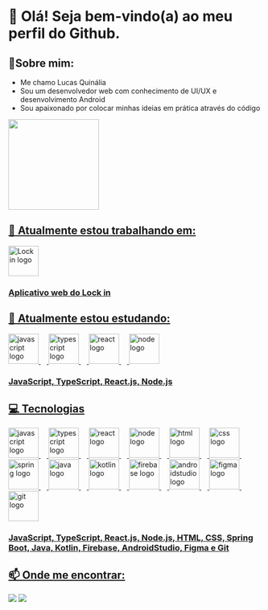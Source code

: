 # 👋 Olá! Seja bem-vindo(a) ao meu perfil do Github.

## 👤Sobre mim:
- Me chamo Lucas Quinália
- Sou um desenvolvedor web com conhecimento de UI/UX e desenvolvimento Android
- Sou apaixonado por colocar minhas ideias em prática através do código

<div>
  <a href="https://github.com/LucasQuinalia">
  <img loading="lazy" height="180em" src="https://github-readme-stats.vercel.app/api/top-langs/?username=LucasQuinalia&layout=compact&langs_count=7&theme=dark"/>
</div>

## 🔭 Atualmente estou trabalhando em:
<div align="left">
  <img height="60em" src="https://imgur.com/a/lock-logo-bKYx6l6" alt="Lock in logo"/>
</div>

### Aplicativo web do Lock in
  
## 🌱 Atualmente estou estudando:
<div align="left">
  <img src="https://skillicons.dev/icons?i=js" height="60em" alt="javascript logo"/>
  <img width="12" />
  <img src="https://imgur.com/a/rGqoqLa" height="60em" alt="typescript logo"/>
  <img width="12" />
  <img src="https://skillicons.dev/icons?i=react" height="60em" alt="react logo"/>
  <img width="12" />
  <img src="https://skillicons.dev/icons?i=nodejs" height="60em" alt="node logo"/>
</div>

### JavaScript, TypeScript, React.js, Node.js

## 💻 Tecnologias

<div align="left">
  <img src="https://skillicons.dev/icons?i=js" height="60em" alt="javascript logo"/>
  <img width="12" />
  <img src="https://imgur.com/a/rGqoqLa" height="60em" alt="typescript logo"/>
  <img width="12" />
  <img src="https://skillicons.dev/icons?i=react" height="60em" alt="react logo"/>
  <img width="12" />
  <img src="https://skillicons.dev/icons?i=nodejs" height="60em" alt="node logo"/>
  <img width="12" />
  <img src="https://skillicons.dev/icons?i=html" height="60em" alt="html logo"/>
  <img width="12" />
  <img src="https://skillicons.dev/icons?i=css" height="60em" alt="css logo"/>
  <img width="12" />
  <img src="https://skillicons.dev/icons?i=spring" height="60em" alt="spring logo"/>
  <img width="12" />
  <img src="https://skillicons.dev/icons?i=java" height="60em" alt="java logo"/>
  <img width="12" />
  <img src="https://skillicons.dev/icons?i=kotlin" height="60em" alt="kotlin logo"/>
  <img width="12" />
  <img src="https://skillicons.dev/icons?i=firebase" height="60em" alt="firebase logo"/>
  <img width="12" />
  <img src="https://skillicons.dev/icons?i=androidstudio" height="60em" alt="androidstudio logo"/>
  <img width="12" />
  <img src="https://skillicons.dev/icons?i=figma" height="60em" alt="figma logo"/>
  <img width="12"/>
  <img src="https://skillicons.dev/icons?i=git" height="60em" alt="git logo"/>
</div>

### JavaScript, TypeScript, React.js, Node.js, HTML, CSS, Spring Boot, Java, Kotlin, Firebase, AndroidStudio, Figma e Git

## 📫 Onde me encontrar:
<div>
  <a href = "mailto:lrgquinalia@gmail.com"><img loading="lazy" src="https://img.shields.io/badge/Gmail-D14836?style=for-the-badge&logo=gmail&logoColor=white" target="_blank"></a>
  <a href="https://www.linkedin.com/in/lucas-quinalia/" target="_blank"><img loading="lazy" src="https://img.shields.io/badge/-LinkedIn-%230077B5?style=for-the-badge&logo=linkedin&logoColor=white" target="_blank"></a>   
</div>
